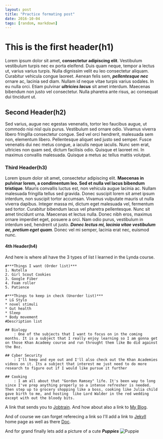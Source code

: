 ```yaml
---
layout: post
title: "Practice formating post"
date: 2016-10-04
tags: [random, markdown]
---
```

#  This is the first header(h1)

Lorem ipsum dolor sit amet, **consectetur adipiscing elit**. Vestibulum vestibulum turpis nec ex porta eleifend. Duis quam neque, tempor a lectus ut, varius varius turpis. Nulla dignissim velit eu leo consectetur aliquam. Curabitur vehicula congue laoreet. 
Aenean felis sem, ***pellentesque nec*** ornare ac, lacinia sed diam. Nullam id neque vitae turpis varius sodales. In eu nulla orci. Etiam pulvinar ***ultricies lacus*** sit amet interdum. Maecenas bibendum non justo vel consectetur. Nulla pharetra ante risus, ac consequat dui tincidunt ut.

## Second Header(h2)

Sed varius, augue nec egestas venenatis, tortor leo faucibus augue, ut commodo nisi nisl quis purus. Vestibulum sed ornare odio. Vivamus viverra libero fringilla consectetur congue. Sed vel orci hendrerit, malesuada sem non, elementum libero. Pellentesque aliquet sed justo sed semper. 
Fusce venenatis dui nec metus congue, a iaculis neque iaculis. Nunc sem erat, ultricies non quam sed, dictum facilisis odio. Quisque et laoreet mi. In maximus convallis malesuada. Quisque a metus ac tellus mattis volutpat.

### Third Header(h3)

Lorem ipsum dolor sit amet, consectetur adipiscing elit. **Maecenas in pulvinar lorem, a condimentum leo. Sed et nulla vel lacus bibendum tristique**. Mauris convallis luctus est, non vehicula augue lacinia ac. Nullam malesuada fringilla tellus sed gravida. Donec suscipit lorem sit amet ipsum interdum, non suscipit tortor accumsan. Vivamus vulputate mauris ut nulla viverra dapibus. 
Integer massa mi, dictum eget malesuada vel, fermentum sed tortor. Curabitur bibendum lacus vel pharetra pellentesque. Nunc sit amet tincidunt urna. Maecenas et lectus nulla. Donec nibh eros, maximus ornare imperdiet eget, posuere a orci. Nam odio purus, vestibulum in interdum sed, hendrerit ut justo. ***Donec lectus mi, lacinia vitae vestibulum ac, pretium eget quam***. Donec vel mi semper, lacinia erat nec, euismod nunc.

#### 4th Header(h4)

And here is where all have the 3 types of list I learned in the Lynda course. 
	
	#***Things I want (Order list)***
	1. Nutella
	2. Girl Scout Cookies
	3. Google Fiber
	4. Foam roller
	5. Patience
	
	#***Things to keep in check (Unorder list)***
	* LG Stylo
	* novel stimuli
	* Gut health
	* Sleep
	* Body movement
    #Description list
	
    ## Biology
        : One of the subjects that I want to focus on in the coming months. It is a subject that I really enjoy learning so I am gonna get on those Khan Academy course and run throught them like Bo did against the Boz.
		
    ## Cyber Security
        : I'll keep and eye out and I'll also check out the Khan Academies videos on it. Its a subject that interest me just need to do more research to figure out if I would like pursue it further
		
    ## Cooking
        : I am all about that "Gordon Ramsey" life. It's been way to long since I've prep anything properly so a intense refresher is needed. Then step up to grocery shopping like a boss, cooking like Julia child gave birth to me, and hosting  like Lord Walder in the red wedding except with out the bloody bits.	
		
A link that sends you to [Jobtrain](http://www.jobtrain.com "jobtrain.com"). And how about also a link to [My Blog]({{site.baseurl}}/index.html "TonaBoy Blog").

And of course we can forget referecing a link so I'll add a link to [Jekyll][1] home page as well as there [Doc][2].

[1]: https://jekyllrb.com/ "jekyll"
[2]: https://jekyllrb.com/docs/home/ "Jekyll Document"

And for grand finally lets add a picture of a cute ***Puppies*** ![Puppie]({{site.baseurl}}/images/puppies.jpg)


